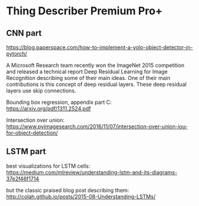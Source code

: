 # Thing Describer Premium Pro+

## CNN part
https://blog.paperspace.com/how-to-implement-a-yolo-object-detector-in-pytorch/

A Microsoft Research team recently won the ImageNet 2015 competition and released a technical report Deep Residual Learning for Image Recognition describing some of their main ideas.
One of their main contributions is this concept of deep residual layers. These deep residual layers use skip connections.

Bounding box regression, appendix part C: https://arxiv.org/pdf/1311.2524.pdf

Intersection over union:
https://www.pyimagesearch.com/2016/11/07/intersection-over-union-iou-for-object-detection/

## LSTM part
best visualizations for LSTM cells: https://medium.com/mlreview/understanding-lstm-and-its-diagrams-37e2f46f1714

but the classic praised blog post describing them: http://colah.github.io/posts/2015-08-Understanding-LSTMs/



